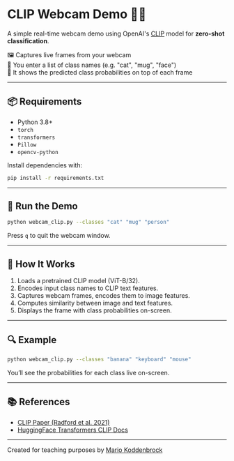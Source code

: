 
# CLIP Webcam Demo 🎥🧠

A simple real-time webcam demo using OpenAI's [CLIP](https://openai.com/research/clip) model for **zero-shot classification**.

🖼️ Captures live frames from your webcam  
🧾 You enter a list of class names (e.g. "cat", "mug", "face")  
🤖 It shows the predicted class probabilities on top of each frame  

---

## 📦 Requirements

- Python 3.8+
- `torch`
- `transformers`
- `Pillow`
- `opencv-python`

Install dependencies with:

```bash
pip install -r requirements.txt
```

---

## 🚀 Run the Demo

```bash
python webcam_clip.py --classes "cat" "mug" "person"
```

Press `q` to quit the webcam window.

---

## 🧠 How It Works

1. Loads a pretrained CLIP model (ViT-B/32).
2. Encodes input class names to CLIP text features.
3. Captures webcam frames, encodes them to image features.
4. Computes similarity between image and text features.
5. Displays the frame with class probabilities on-screen.

---

## 🔍 Example

```bash
python webcam_clip.py --classes "banana" "keyboard" "mouse"
```

You’ll see the probabilities for each class live on-screen.

---

## 📚 References

- [CLIP Paper (Radford et al. 2021)](https://arxiv.org/abs/2103.00020)
- [HuggingFace Transformers CLIP Docs](https://huggingface.co/docs/transformers/model_doc/clip)

---

Created for teaching purposes by [Mario Koddenbrock](koddenbrock.com)
